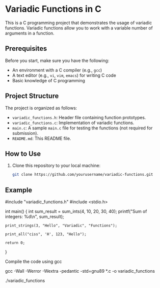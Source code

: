 # Variadic Functions in C

This is a C programming project that demonstrates the usage of variadic functions. Variadic functions allow you to work with a variable number of arguments in a function.

## Prerequisites

Before you start, make sure you have the following:

- An environment with a C compiler (e.g., `gcc`)
- A text editor (e.g., `vi`, `vim`, `emacs`) for writing C code
- Basic knowledge of C programming

## Project Structure

The project is organized as follows:

- `variadic_functions.h`: Header file containing function prototypes.
- `variadic_functions.c`: Implementation of variadic functions.
- `main.c`: A sample `main.c` file for testing the functions (not required for submission).
- `README.md`: This README file.

## How to Use

1. Clone this repository to your local machine:

   ```bash
   git clone https://github.com/yourusername/variadic-functions.git

## Example

#include "variadic_functions.h"
#include <stdio.h>

int main() {
    int sum_result = sum_ints(4, 10, 20, 30, 40);
    printf("Sum of integers: %d\n", sum_result);

    print_strings(3, "Hello", "Variadic", "Functions");

    print_all("ciss", 'H', 123, "Hello");
    
    return 0;
}

Compile the code using gcc

gcc -Wall -Werror -Wextra -pedantic -std=gnu89 *.c -o variadic_functions

./variadic_functions
